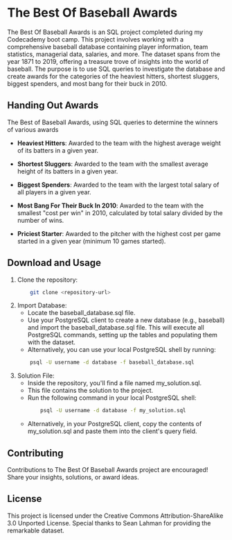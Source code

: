 # The Best Of Baseball Awards
The Best Of Baseball Awards is an SQL project completed during my Codecademy boot camp. This project involves working with a comprehensive baseball database containing player information, team statistics, managerial data, salaries, and more. The dataset spans from the year 1871 to 2019, offering a treasure trove of insights into the world of baseball. The purpose is to use SQL queries to investigate the database and create awards for the categories of the heaviest hitters, shortest sluggers, biggest spenders, and most bang for their buck in 2010.

## Handing Out Awards
The Best of Baseball Awards, using SQL queries to determine the winners of various awards

+ **Heaviest Hitters**: Awarded to the team with the highest average weight of its batters in a given year.
- **Shortest Sluggers**: Awarded to the team with the smallest average height of its batters in a given year.
+ **Biggest Spenders**: Awarded to the team with the largest total salary of all players in a given year.
- **Most Bang For Their Buck In 2010**: Awarded to the team with the smallest "cost per win" in 2010, calculated by total salary divided by the number of wins.
+ **Priciest Starter**: Awarded to the pitcher with the highest cost per game started in a given year (minimum 10 games started).

## Download and Usage
1.  Clone the repository:
    ```bash
        git clone <repository-url>
    ```
2. Import Database:
    + Locate the baseball_database.sql file.
    - Use your PostgreSQL client to create a new database (e.g., baseball) and import the baseball_database.sql file. This will execute all PostgreSQL commands, setting up the tables and populating them with the dataset.
    + Alternatively, you can use your local PostgreSQL shell by running:
    ```bash
        psql -U username -d database -f baseball_database.sql
    ```
3. Solution File:
    + Inside the repository, you'll find a file named my_solution.sql.
    - This file contains the solution to the project.
    +  Run the following command in your local PostgreSQL shell:
        ```bash
            psql -U username -d database -f my_solution.sql
        ```
    - Alternatively, in your PostgreSQL client, copy the contents of my_solution.sql and paste them into the client's query field.

## Contributing
Contributions to The Best Of Baseball Awards project are encouraged! Share your insights, solutions, or award ideas.

## License
This project is licensed under the Creative Commons Attribution-ShareAlike 3.0 Unported License. Special thanks to Sean Lahman for providing the remarkable dataset.
